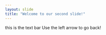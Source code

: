 ```yaml
---
layout: slide
title: "Welcome to our second slide!"
---
```

this is the text bar
Use the left arrow to go back!
